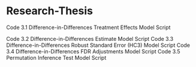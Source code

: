
# Research-Thesis

Code 3.1 Difference-in-Differences Treatment Effects Model Script

Code 3.2 Difference-in-Differences Estimate Model Script
Code 3.3 Difference-in-Differences Robust Standard Error (HC3) Model Script
Code 3.4 Difference-in-Differences FDR Adjustments Model Script
Code 3.5 Permutation Inference Test Model Script
